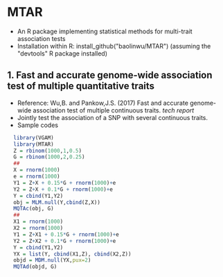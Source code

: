 # MTAR
  - An R package implementing statistical methods for multi-trait association tests
  - Installation within R: install_github("baolinwu/MTAR")  (assuming the "devtools" R package installed)

## 1. Fast and accurate genome-wide association test of multiple quantitative traits
  - Reference:  Wu,B. and Pankow,J.S. (2017) Fast and accurate
    genome-wide association test of multiple continuous traits. *tech report*
  - Jointly test the association of a SNP with several continuous traits.
  - Sample codes
```r
  library(VGAM)
  library(MTAR)
  Z = rbinom(1000,1,0.5)
  G = rbinom(1000,2,0.25)
  ##
  X = rnorm(1000)
  e = rnorm(1000)
  Y1 = Z+X + 0.15*G + rnorm(1000)+e
  Y2 = Z+X + 0.1*G + rnorm(1000)+e
  Y = cbind(Y1,Y2)
  obj = MLM.null(Y,cbind(Z,X))
  MQTAc(obj, G)
  ##
  X1 = rnorm(1000)
  X2 = rnorm(1000)
  Y1 = Z+X1 + 0.15*G + rnorm(1000)+e
  Y2 = Z+X2 + 0.1*G + rnorm(1000)+e
  Y = cbind(Y1,Y2)
  YX = list(Y, cbind(X1,Z), cbind(X2,Z))
  objd = MDM.null(YX,pux=2)
  MQTAd(objd, G)
```
